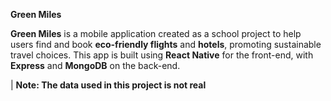 **Green Miles**

**Green Miles** is a mobile application created as a school project to help users find and book **eco-friendly flights** and **hotels**, promoting sustainable travel choices. This app is built using **React Native** for the front-end, with **Express** and **MongoDB** on the back-end.

| **Note: The data used in this project is not real**

